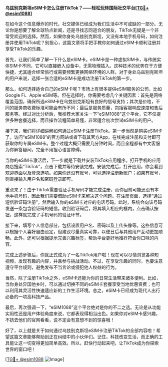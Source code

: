 **乌兹别克斯坦eSIM卡怎么注册TikTok？——轻松玩转国际社交平台[[TG💪+ @esim1088](https://t.me/s/esim1088)]**

在如今这个信息爆炸的时代，社交媒体已经成为我们生活中不可或缺的一部分。无论你是想要了解全球热点新闻，还是寻找志同道合的朋友，TikTok无疑是一个非常受欢迎的选择。然而，如果你身处乌兹别克斯坦，又没有本地手机号码，如何注册并使用TikTok呢？别担心，这篇文章将手把手教你如何通过eSIM卡顺利注册并享受TikTok的乐趣。

首先，让我们简单了解一下什么是eSIM卡。eSIM卡是一种虚拟SIM卡，与传统实体SIM卡不同，它可以直接嵌入设备中，无需物理插入。这种技术的优势在于方便快捷，尤其适合经常旅行或需要频繁更换网络环境的人群。对于身处乌兹别克斯坦的用户来说，选择一张合适的eSIM卡是成功注册TikTok的第一步。

那么，如何选择适合自己的eSIM卡呢？市场上有很多提供eSIM服务的公司，比如Google Fi、Apple eSIM等。但在选择时，你需要考虑几个关键因素：首先是网络覆盖范围，确保所选eSIM卡在乌兹别克斯坦有良好的信号支持；其次是价格，不同的服务商收费标准可能会有所不同；最后是服务质量，包括客服响应速度和售后服务等。经过对比分析后，我推荐大家关注一下“eSIM1088”这个平台，它不仅提供多种套餐选择，而且操作流程简单易懂，非常适合初次尝试eSIM卡的用户。

接下来，我们将详细讲解如何通过eSIM卡注册TikTok。第一步当然是购买eSIM卡了。访问“eSIM1088”的官方网站或者下载其官方App，在线完成注册和支付即可获取你的专属eSIM卡。整个过程大概只需要几分钟时间，而且全程都有中文客服为你解答疑问，完全不用担心语言障碍。

当你的eSIM卡激活后，下一步就是下载并安装TikTok应用程序。打开手机的应用商店搜索“TikTok”，点击下载并等待安装完成。安装完成后，打开应用，你会看到欢迎界面以及登录选项。如果你还没有账号，可以选择注册新账户；如果有账号，则直接输入用户名和密码登录即可。

重点来了！由于TikTok需要验证手机号码才能完成注册，而你目前可能还没有本地手机号码，因此我们需要借助eSIM卡来解决这个问题。在注册页面，选择“通过短信验证码注册”，然后输入你的eSIM卡对应的电话号码。此时，系统会向该号码发送一条包含验证码的短信。收到验证码后，将其填入相应的框内，点击确认按钮，这样就完成了手机号码的验证环节。

接下来，填写个人信息部分，包括设置用户名、密码以及上传头像等。这些信息可以根据个人喜好自由设定，但建议尽量真实可靠，以便日后与其他用户互动更加顺畅。此外，还可以根据提示完善兴趣标签，帮助平台更好地推荐符合你口味的内容。

完成上述步骤后，你就正式成为了一名TikTok用户啦！现在可以尽情浏览各种短视频，发现有趣的内容，并且参与挑战活动。不过，在享受乐趣的同时，也要注意遵守平台规则，避免发布不当言论或侵犯他人权益的行为。

当然，除了注册TikTok之外，eSIM卡还能为你的日常生活带来诸多便利。比如，当你身处异国他乡时，可以通过切换不同的eSIM卡套餐享受当地优惠资费；也可以利用其灵活性快速适应新的工作生活环境。总之，eSIM卡已经成为现代人出行必备的一项高科技产品。

最后，再次强调一下，“eSIM1088”这个平台绝对是你的不二之选。无论是从功能实用性还是用户体验角度来说，它都表现得相当出色。如果你对eSIM卡感兴趣，不妨去他们的官网看看，说不定会有意想不到的惊喜哦！

好了，以上就是关于如何通过乌兹别克斯坦eSIM卡注册TikTok的全部内容啦！希望这篇文章能够帮助到正在纠结中的小伙伴们。记住，科技改变生活，而正确的工具能让这一切变得更加简单高效。所以，赶快行动起来吧，让TikTok成为你探索世界的窗口吧！

[[TG💪+ @esim1088](https://t.me/s/esim1088) ![Image](https://i.postimg.cc/4NQfJmqS/Snipaste-2025-05-13-00-14-12.png)]